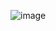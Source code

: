![image](https://github.com/Rahul-chaurasiya/Leetcode-Practice-Problem/assets/77222540/3d41c2b1-d926-43a2-baa8-560cde1f4841)
